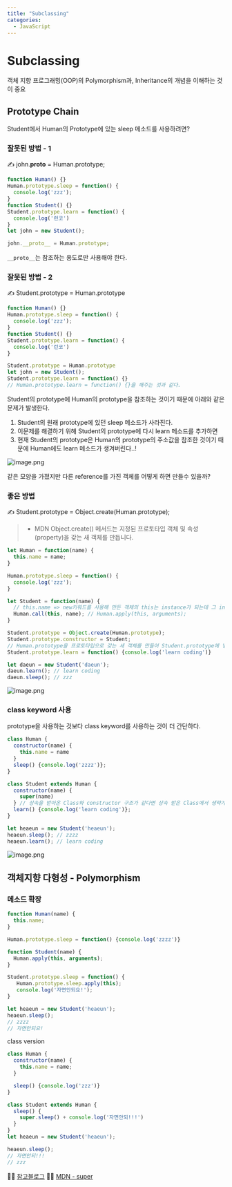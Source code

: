 ```yaml
---
title: "Subclassing"
categories:
  - JavaScript
---
```

# Subclassing 
객체 지향 프로그래밍(OOP)의 Polymorphism과, Inheritance의 개념을 이해하는 것이 중요

## Prototype Chain
Student에서 Human의 Prototype에 있는 sleep 메소드를 사용하려면?  

### 잘못된 방법 - 1
✍ john.__proto__ = Human.prototype;

```js
function Human() {}
Human.prototype.sleep = function() {
  console.log('zzz');
}
function Student() {}
Student.prototype.learn = function() {
  console.log('런코')
}
let john = new Student();

john.__proto__ = Human.prototype;
```
`__proto__`는 참조하는 용도로만 사용해야 한다.

### 잘못된 방법 - 2
✍ Student.prototype = Human.prototype

```js
function Human() {}
Human.prototype.sleep = function() {
  console.log('zzz');
}
function Student() {}
Student.prototype.learn = function() {
  console.log('런코')
}

Student.prototype = Human.prototype
let john = new Student();
Student.prototype.learn = function() {}
// Human.prototype.learn = function() {}을 해주는 것과 같다.
```
Student의 prototype에 Human의 prototype을 참조하는 것이기 때문에 아래와 같은 문제가 발생한다.
1. Student의 원래 prototype에 있던 sleep 메소드가 사라진다.
2. 이문제를 해결하기 위해 Student의 prototype에 다시 learn 메소드를 추가하면
3. 현재 Student의 prototype은 Human의 prototype의 주소값을 참조한 것이기 때문에 Human에도 learn 메소드가 생겨버린다..!

![image.png](https://images.velog.io/post-images/yhe228/3e0c7c10-22fc-11ea-843c-d3bb12b555d1/image.png)


같은 모양을 가졌지만 다른 reference를 가진 객체를 어떻게 하면 만들수 있을까?

### 좋은 방법 
✍ Student.prototype = Object.create(Human.prototype);  

> - MDN
Object.create() 메서드는 지정된 프로토타입 객체 및 속성(property)을 갖는 새 객체를 만듭니다. 

```js
let Human = function(name) {
  this.name = name;
}

Human.prototype.sleep = function() {
  console.log('zzz');
}	

let Student = function(name) {
  // this.name => new키워드를 사용해 만든 객체의 this는 instance가 되는데 그 instance를 가리키는 this가 human까지 연결이 안되기 때문에 human의 this가 undefined가 된다.
  Human.call(this, name); // Human.apply(this, arguments);
}

Student.prototype = Object.create(Human.prototype);
Student.prototype.constructor = Student;
// Human.prototype을 프로토타입으로 갖는 새 객체를 만들어 Student.prototype에 넣어주었기 때문에 constructor도 Human을 바라보고 있어서 변경해줄 필요가 있다.
Student.prototype.learn = function() {console.log('learn coding')}

let daeun = new Student('daeun');
daeun.learn(); // learn coding
daeun.sleep(); // zzz
```

![image.png](https://images.velog.io/post-images/yhe228/e1551350-2301-11ea-8ab9-9bbd55681081/image.png)

### class keyword 사용
prototype을 사용하는 것보다 class keyword를 사용하는 것이 더 간단하다.

```js
class Human {
  constructor(name) {
    this.name = name
  }
  sleep() {console.log('zzzz')};
}

class Student extends Human {
  constructor(name) {
    super(name)
  } // 상속을 받아온 Class와 constructor 구조가 같다면 상속 받은 Class에서 생략가능하다.
  learn() {console.log('learn coding')};
}

let heaeun = new Student('heaeun');
heaeun.sleep(); // zzzz
heaeun.learn(); // learn coding
```

![image.png](https://images.velog.io/post-images/yhe228/09570d10-2305-11ea-b2ee-734d4de9b184/image.png)


## 객체지향 다형성 - Polymorphism
### 메소드 확장

```js
function Human(name) {
  this.name;
}

Human.prototype.sleep = function() {console.log('zzzz')}

function Student(name) {
  Human.apply(this, arguments);
}

Student.prototype.sleep = function() {
   Human.prototype.sleep.apply(this); 
   console.log('자면안되요!');
}

let heaeun = new Student('heaeun');
heaeun.sleep();
// zzzz
// 자면안되요!
```

class version
```js
class Human {
  constructor(name) {
    this.name = name;
  }

  sleep() {console.log('zzz')}
}

class Student extends Human {
  sleep() {
    super.sleep() + console.log('자면안되!!!') 
  }
}
let heaeun = new Student('heaeun');

heaeun.sleep();
// 자면안되!!!
// zzz
```

💁‍♀️ [참고블로그](https://poiemaweb.com/js-prototype)
💁‍♀️ [MDN - super](https://developer.mozilla.org/en-US/docs/Web/JavaScript/Reference/Operators/super)




